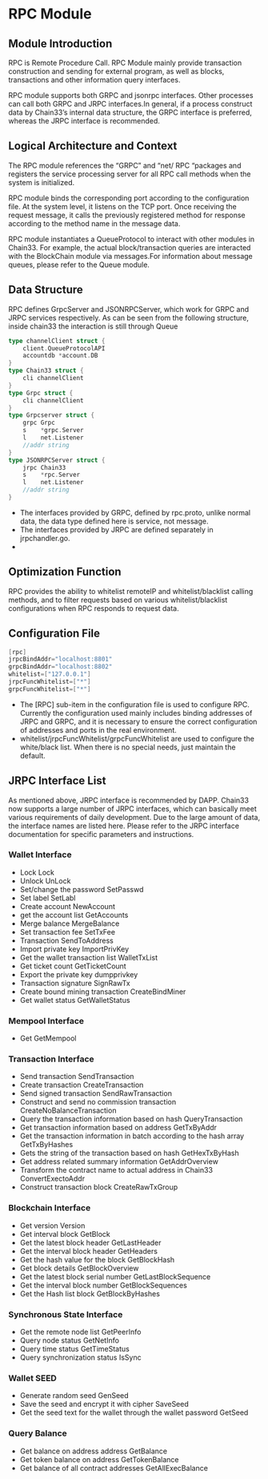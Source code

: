 # RPC Module

## Module Introduction
RPC is Remote Procedure Call. RPC Module mainly provide transaction construction and sending for external program, as well as blocks, transactions and other information query interfaces.

RPC module supports both GRPC and jsonrpc interfaces. Other processes can call both GRPC and JRPC interfaces.In general, if a process construct data by Chain33’s internal data structure, the GRPC interface is preferred, whereas the JRPC interface is recommended.

## Logical Architecture and Context
The RPC module references the “GRPC” and “net/ RPC “packages and registers the service processing server for all RPC call methods when the system is initialized.

RPC module binds the corresponding port according to the configuration file. At the system level, it listens on the TCP port. Once receiving the request message, it calls the previously registered method for response according to the method name in the message data.

RPC module instantiates a QueueProtocol to interact with other modules in Chain33. For example, the actual block/transaction queries are interacted with the BlockChain module via messages.For information about message queues, please refer to the Queue module.

##  Data Structure
RPC defines GrpcServer and JSONRPCServer, which work for GRPC and JRPC services respectively. As can be seen from the following structure, inside chain33 the interaction is still through Queue

```go
type channelClient struct {
	client.QueueProtocolAPI
	accountdb *account.DB
}
type Chain33 struct {
	cli channelClient
}
type Grpc struct {
	cli channelClient
}
type Grpcserver struct {
	grpc Grpc
	s    *grpc.Server
	l    net.Listener
	//addr string
}
type JSONRPCServer struct {
	jrpc Chain33
	s    *rpc.Server
	l    net.Listener
	//addr string
}
```

- The interfaces provided by GRPC, defined by rpc.proto, unlike normal data, the data type defined here is service, not message.
- The interfaces provided by JRPC are defined separately in jrpchandler.go.
- 
## Optimization Function

RPC provides the ability to whitelist remoteIP and whitelist/blacklist calling methods, and to filter requests based on various whitelist/blacklist configurations when RPC responds to request data.

## Configuration File
```go
[rpc]
jrpcBindAddr="localhost:8801"
grpcBindAddr="localhost:8802"
whitelist=["127.0.0.1"]
jrpcFuncWhitelist=["*"]
grpcFuncWhitelist=["*"]
```

- The [RPC] sub-item in the configuration file is used to configure RPC. Currently the configuration used mainly includes binding addresses of JRPC and GRPC, and it is necessary to ensure the correct configuration of addresses and ports in the real environment.
- whitelist/jrpcFuncWhitelist/grpcFuncWhitelist are used to configure the white/black list. When there is no special needs, just maintain the default.

## JRPC Interface List

As mentioned above, JRPC interface is recommended by DAPP. Chain33 now supports a large number of JRPC interfaces, which can basically meet various requirements of daily development. Due to the large amount of data, the interface names are listed here. Please refer to the JRPC interface documentation for specific parameters and instructions.

### Wallet Interface

- Lock Lock
- Unlock UnLock
- Set/change the password SetPasswd
- Set label SetLabl
- Create account NewAccount
- get the account list GetAccounts
- Merge balance MergeBalance
- Set transaction fee SetTxFee
- Transaction SendToAddress
- Import private key ImportPrivKey
- Get the wallet transaction list WalletTxList
- Get ticket count GetTicketCount
- Export the private key dumpprivkey
- Transaction signature SignRawTx
- Create bound mining transaction CreateBindMiner
- Get wallet status GetWalletStatus

### Mempool Interface

- Get GetMempool

### Transaction Interface

- Send transaction SendTransaction
- Create transaction CreateTransaction
- Send signed transaction SendRawTransaction
- Construct and send no commission transaction CreateNoBalanceTransaction
- Query the transaction information based on hash QueryTransaction
- Get transaction information based on address GetTxByAddr
- Get the transaction information in batch according to the hash array GetTxByHashes
- Gets the string of the transaction based on hash GetHexTxByHash
- Get address related summary information GetAddrOverview
- Transform the contract name to actual address in Chain33 ConvertExectoAddr
- Construct transaction block CreateRawTxGroup

### Blockchain Interface

- Get version Version
- Get interval block GetBlock
- Get the latest block header GetLastHeader
- Get the interval block header GetHeaders
- Get the hash value for the block GetBlockHash
- Get block details GetBlockOverview
- Get the latest block serial number GetLastBlockSequence
- Get the interval block number GetBlockSequences
- Get the Hash list block GetBlockByHashes

### Synchronous State Interface

- Get the remote node list GetPeerInfo
- Query node status GetNetInfo
- Query time status GetTimeStatus
- Query synchronization status IsSync

### Wallet SEED

- Generate random seed GenSeed
- Save the seed and encrypt it with cipher SaveSeed
- Get the seed text for the wallet through the wallet password GetSeed

### Query Balance

- Get balance on address address GetBalance
- Get token balance on address GetTokenBalance
- Get balance of all contract addresses GetAllExecBalance
